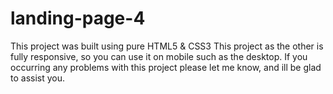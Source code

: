 # landing-page-4
 This project was built using pure HTML5 & CSS3 This project as the other is fully responsive, so you can use it on mobile such as the desktop.
If you occurring any problems with this project please let me know, and ill be glad to assist you.
